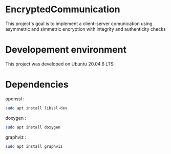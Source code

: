 # EncryptedCommunication
This project's goal is to implement a client-server comunication using asymmetric and simmetric encryption with integrity and authenticity checks

# Developement environment
This project was developed on Ubuntu 20.04.6 LTS

# Dependencies
openssl : 
```bash
sudo apt install libssl-dev
```
doxygen : 
```bash
sudo apt install doxygen
```
graphviz : 
```bash
sudo apt install graphviz
```